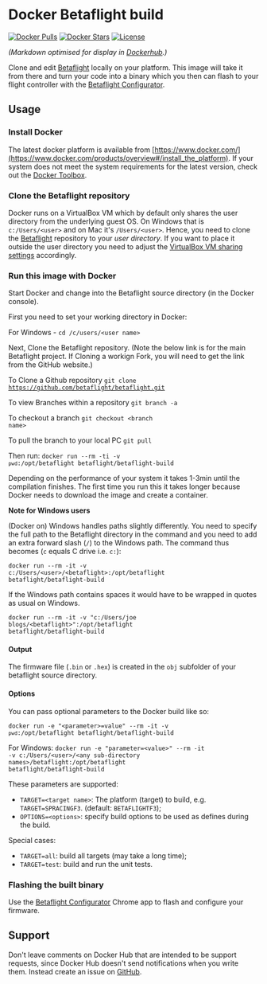 # Docker Betaflight build
[![Docker Pulls](https://img.shields.io/docker/pulls/betaflight/betaflight-build.svg)](https://hub.docker.com/r/betaflight/betaflight-build/) [![Docker Stars](https://img.shields.io/docker/stars/betaflight/betaflight-build.svg)](https://hub.docker.com/r/betaflight/betaflight-build/) [![License](https://img.shields.io/badge/license-GPL--3.0-blue.svg?style=flat)](https://github.com/betaflight/betaflight-build/blob/master/LICENSE)

_(Markdown optimised for display in [Dockerhub](https://hub.docker.com/r/betaflight/betaflight-build).)_

Clone and edit [Betaflight](https://github.com/betaflight/betaflight) locally on your platform. This image will take it from there and turn your code into a binary which you then can flash to your flight controller with the [Betaflight Configurator](https://chrome.google.com/webstore/detail/betaflight-configurator/kdaghagfopacdngbohiknlhcocjccjao).

## Usage
### Install Docker
The latest docker platform is available from [https://www.docker.com/](https://www.docker.com/products/overview#/install_the_platform). If your system does not meet the system requirements for the latest version, check out the [Docker Toolbox](https://www.docker.com/products/docker-toolbox).

### Clone the Betaflight repository
Docker runs on a VirtualBox VM which by default only shares the user directory from the underlying guest OS. On Windows that is <code>c:/Users/&lt;user&gt;</code> and on Mac it's <code>/Users/&lt;user&gt;</code>. Hence, you need to clone the  [Betaflight](https://github.com/betaflight/betaflight) repository to your *user directory*. If you want to place it outside the user directory you need to adjust the [VirtualBox VM sharing settings](http://stackoverflow.com/q/33934776/131929) accordingly.

### Run this image with Docker
Start Docker and change into the Betaflight source directory (in the Docker console).

First you need to set your working directory in Docker:

For Windows -
<code>cd /c/users/&lt;user name&gt;</code>

Next, Clone the Betaflight repository.
(Note the below link is for the main Betaflight project.  If Cloning a workign Fork, you  will need to get the link from the GitHub website.)

To Clone a Github repository
<code>git clone https://github.com/betaflight/betaflight.git</code>

To view Branches within a repository
<code>git branch -a</code>

To checkout a branch
<code>git checkout &lt;branch name&gt;</code>

To pull the branch to your local PC
<code>git pull</code>

Then run:
<code>docker run --rm -ti -v `pwd`:/opt/betaflight betaflight/betaflight-build</code>

Depending on the performance of your system it takes 1-3min until the compilation finishes. The first time you run this it takes longer because Docker needs to download the image and create a container.

**Note for Windows users**

(Docker on) Windows handles paths slightly differently. You need to specify the full path to the Betaflight directory in the command and you need to add an extra forward slash (<code>/</code>) to the Windows path. The command thus becomes (<code>c</code> equals C drive i.e. <code>c:</code>):

<code>docker run --rm -it -v c:/Users/&lt;user&gt;/&lt;betaflight&gt;:/opt/betaflight betaflight/betaflight-build</code>

If the Windows path contains spaces it would have to be wrapped in quotes as usual on Windows.

<code>docker run --rm -it -v "c:/Users/joe blogs/&lt;betaflight&gt;":/opt/betaflight betaflight/betaflight-build</code>

#### Output
The firmware file (<code>.bin</code> or <code>.hex</code>) is created in the <code>obj</code> subfolder of your betaflight source directory.

#### Options
You can pass optional parameters to the Docker build like so:

<code>docker run -e "&lt;parameter&gt;=value" --rm -it -v `pwd`:/opt/betaflight betaflight/betaflight-build</code> 

For Windows:
<code>docker run -e "parameter=&lt;value&gt;" --rm -it -v c:/Users/&lt;user&gt;/&lt;any sub-directory names&gt;/betaflight:/opt/betaflight betaflight/betaflight-build</code> 

These parameters are supported:

- <code>TARGET=&lt;target name&gt;</code>: The platform (target) to build, e.g. <code>TARGET=SPRACINGF3</code>. (default: <code>BETAFLIGHTF3</code>);
- <code>OPTIONS=&lt;options&gt;</code>: specify build options to be used as defines during the build.

Special cases:
- <code>TARGET=all</code>: build all targets (may take a long time);
- <code>TARGET=test</code>: build and run the unit tests.

### Flashing the built binary
Use the [Betaflight Configurator](https://chrome.google.com/webstore/detail/betaflight-configurator/kdaghagfopacdngbohiknlhcocjccjao) Chrome app to flash and configure your firmware.

## Support
Don't leave comments on Docker Hub that are intended to be support requests, since Docker Hub doesn't send notifications when you write them. Instead create an issue on [GitHub](https://github.com/betaflight/docker-betaflight-build/issues).
